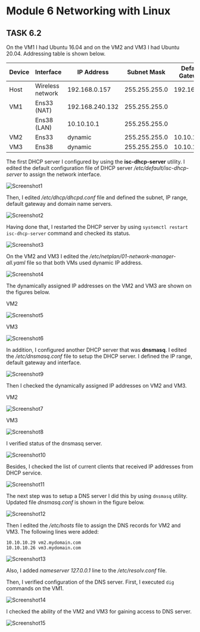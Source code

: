 # Module 6 Networking with Linux

## TASK 6.2

On the VM1 I had Ubuntu 16.04 and on the VM2 and VM3 I had Ubuntu 20.04.
Addressing table is shown below.

|     Device    |     Interface           |     IP Address         |     Subnet Mask      |     Default Gateway    |
|---------------|-------------------------|------------------------|----------------------|------------------------|
|     Host      |     Wireless network    |     192.168.0.157      |     255.255.255.0    |     192.168.0.1        |
|     VM1       |     Ens33 (NAT)               |     192.168.240.132    |     255.255.255.0    |                        |
|               |     Ens38 (LAN)               |     10.10.10.1         |     255.255.255.0    |                        |
|     VM2       |     Ens33               |     dynamic         |     255.255.255.0    |     10.10.10.1         |
|     VM3       |     Ens38               |     dynamic         |     255.255.255.0    |     10.10.10.1         |

The first DHCP server I configured by using the **isc-dhcp-server** utility. I edited the default configuration file of DHCP server */etc/default/isc-dhcp-server* to assign the network interface. 

![Screenshot1](./Images/Screenshot1.png)

Then, I edited */etc/dhcp/dhcpd.conf* file and defined the subnet, IP range, default gateway and domain name servers.

![Screenshot2](./Images/Screenshot2.png)

Having done that, I restarted the DHCP server by using `systemctl restart isc-dhcp-server` command and checked its status.

![Screenshot3](./Images/Screenshot3.png)

On the VM2 and VM3 I edited the */etc/netplan/01-network-manager-all.yaml* file so that both VMs used dynamic IP address.

![Screenshot4](./Images/Screenshot4.png)

The dynamically assigned IP addresses on the VM2 and VM3 are shown on the figures below.

VM2

![Screenshot5](./Images/Screenshot5.png)

VM3

![Screenshot6](./Images/Screenshot6.png)

In addition, I configured another DHCP server that was **dnsmasq**. I edited the */etc/dnsmasq.conf* file to setup the DHCP server. I defined the IP range, default gateway and interface. 

![Screenshot9](./Images/Screenshot9.png)

Then I checked the dynamically assigned IP addresses on VM2 and VM3.

VM2

![Screenshot7](./Images/Screenshot7.png)

VM3

![Screenshot8](./Images/Screenshot8.png)

 I verified status of the dnsmasq server.

![Screenshot10](./Images/Screenshot10.png)

Besides, I checked the list of current clients that received IP addresses from DHCP service.

![Screenshot11](./Images/Screenshot11.png)

The next step was to setup a DNS server I did this by using `dnsmasq` utility. Updated file *dnsmasq.conf* is shown in the figure below.

![Screenshot12](./Images/Screenshot12.png)

Then I edited the */etc/hosts* file to assign the DNS records for VM2 and VM3. The following lines were added:

```
10.10.10.29 vm2.mydomain.com
10.10.10.26 vm3.mydomain.com
```

![Screenshot13](./Images/Screenshot13.png)

Also, I added *nameserver 127.0.0.1* line to the */etc/resolv.conf* file.

Then, I verified configuration of the DNS server. First, I executed `dig` commands on the VM1.

![Screenshot14](./Images/Screenshot14.png)

I checked the ability of the VM2 and VM3 for gaining access to DNS server.

![Screenshot15](./Images/Screenshot15.png)

